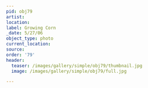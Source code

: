 ```yaml
---
pid: obj79
artist:
location:
label: Growing Corn
_date: 5/27/06
object_type: photo
current_location:
source:
order: '79'
header:
  teaser: /images/gallery/simple/obj79/thumbnail.jpg
  image: /images/gallery/simple/obj79/full.jpg

---
```

